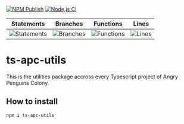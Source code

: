 [![NPM Publish](https://github.com/Angry-Penguins-Colony/ts-utilities/actions/workflows/npm_publish.yml/badge.svg)](https://github.com/Angry-Penguins-Colony/ts-utilities/actions/workflows/npm_publish.yml)
[![Node.js CI](https://github.com/Angry-Penguins-Colony/ts-utilities/actions/workflows/node.js.yml/badge.svg)](https://github.com/Angry-Penguins-Colony/ts-utilities/actions/workflows/node.js.yml)

| Statements                                                                                 | Branches                                                                               | Functions                                                                           | Lines                                                                            |
| ------------------------------------------------------------------------------------------ | -------------------------------------------------------------------------------------- | ----------------------------------------------------------------------------------- | -------------------------------------------------------------------------------- |
| ![Statements](https://img.shields.io/badge/statements-62.03%25-red.svg?style=flat) | ![Branches](https://img.shields.io/badge/branches-33.33%25-red.svg?style=flat) | ![Functions](https://img.shields.io/badge/functions-58.92%25-red.svg?style=flat) | ![Lines](https://img.shields.io/badge/lines-63.36%25-red.svg?style=flat) |

# ts-apc-utils

This is the utilities package accross every Typescript project of Angry Penguins Colony.

## How to install 

`npm i ts-apc-utils`